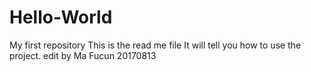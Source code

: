 # Hello-World
My first repository
This is the read me file
It will tell you how to use the project.
edit by Ma Fucun 20170813
